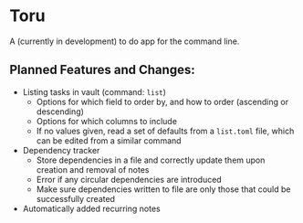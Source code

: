 # Toru

A (currently in development) to do app for the command line.

## Planned Features and Changes:
- Listing tasks in vault (command: `list`)
    - Options for which field to order by, and how to order (ascending or descending)
    - Options for which columns to include
    - If no values given, read a set of defaults from a `list.toml` file, which can be edited from a similar command
- Dependency tracker
    - Store dependencies in a file and correctly update them upon creation and removal of notes
    - Error if any circular dependencies are introduced
    - Make sure dependencies written to file are only those that could be successfully created
- Automatically added recurring notes
